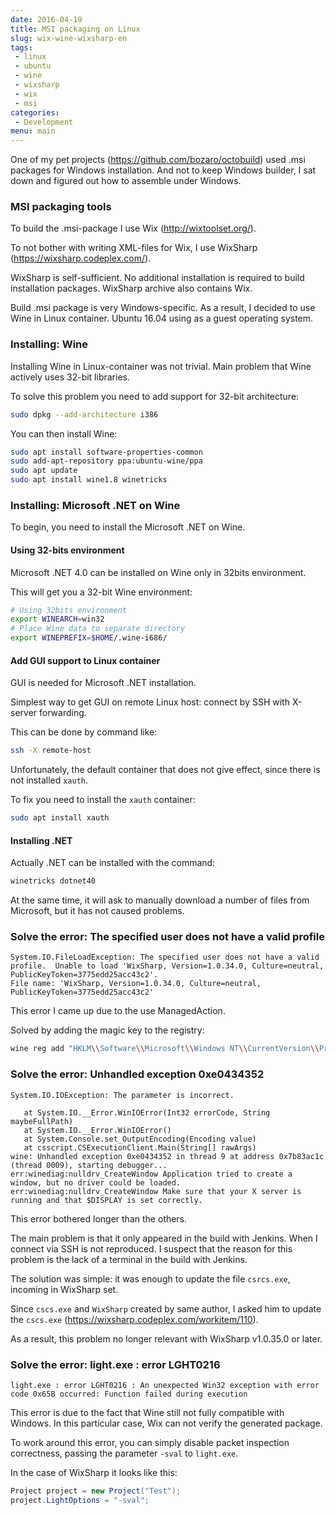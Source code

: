 ```yaml
---
date: 2016-04-19
title: MSI packaging on Linux
slug: wix-wine-wixsharp-en
tags:
 - linux
 - ubuntu
 - wine
 - wixsharp
 - wix
 - msi
categories:
 - Development
menu: main
---
```


One of my pet projects (https://github.com/bozaro/octobuild) used .msi
packages for Windows installation. And not to keep Windows builder, I
sat down and figured out how to assemble under Windows.
<!--more-->
### MSI packaging tools
To build the .msi-package I use Wix (http://wixtoolset.org/).

To not bother with writing XML-files for Wix, I use WixSharp
(https://wixsharp.codeplex.com/).

WixSharp is self-sufficient. No additional installation is required to
build installation packages. WixSharp archive also contains Wix.

Build .msi package is very Windows-specific. As a result, I decided to
use Wine in Linux container. Ubuntu 16.04 using as a guest operating system.

### Installing: Wine
Installing Wine in Linux-container was not trivial. Main problem that Wine
actively uses 32-bit libraries.

To solve this problem you need to add support for 32-bit architecture:
```bash
sudo dpkg --add-architecture i386
```

You can then install Wine:
```bash
sudo apt install software-properties-common
sudo add-apt-repository ppa:ubuntu-wine/ppa
sudo apt update
sudo apt install wine1.8 winetricks
```

### Installing: Microsoft .NET on Wine
To begin, you need to install the Microsoft .NET on Wine.

#### Using 32-bits environment
Microsoft .NET 4.0 can be installed on Wine only in 32bits environment.

This will get you a 32-bit Wine environment:
```bash
# Using 32bits environment
export WINEARCH=win32
# Place Wine data to separate directory
export WINEPREFIX=$HOME/.wine-i686/
```

#### Add GUI support to Linux container
GUI is needed for Microsoft .NET installation.

Simplest way to get GUI on remote Linux host: connect by SSH with X-server
forwarding.

This can be done by command like:
```bash
ssh -X remote-host
```

Unfortunately, the default container that does not give effect, since there
is not installed `xauth`.

To fix you need to install the `xauth` container:
```bash
sudo apt install xauth
```

#### Installing .NET
Actually .NET can be installed with the command:
```bash
winetricks dotnet40
```

At the same time, it will ask to manually download a number of files from Microsoft, but it has not caused problems.

### Solve the error: The specified user does not have a valid profile
```
System.IO.FileLoadException: The specified user does not have a valid profile.  Unable to load 'WixSharp, Version=1.0.34.0, Culture=neutral, PublicKeyToken=3775edd25acc43c2'.
File name: 'WixSharp, Version=1.0.34.0, Culture=neutral, PublicKeyToken=3775edd25acc43c2'
```

This error I came up due to the use ManagedAction.

Solved by adding the magic key to the registry:
```bash
wine reg add "HKLM\\Software\\Microsoft\\Windows NT\\CurrentVersion\\ProfileList\\S-1-5-21-0-0-0-1000"
```

### Solve the error: Unhandled exception 0xe0434352
```
System.IO.IOException: The parameter is incorrect.

   at System.IO.__Error.WinIOError(Int32 errorCode, String maybeFullPath)
   at System.IO.__Error.WinIOError()
   at System.Console.set_OutputEncoding(Encoding value)
   at csscript.CSExecutionClient.Main(String[] rawArgs)
wine: Unhandled exception 0xe0434352 in thread 9 at address 0x7b83ac1c (thread 0009), starting debugger...
err:winediag:nulldrv_CreateWindow Application tried to create a window, but no driver could be loaded.
err:winediag:nulldrv_CreateWindow Make sure that your X server is running and that $DISPLAY is set correctly.
```

This error bothered longer than the others.

The main problem is that it only appeared in the build with Jenkins.
When I connect via SSH is not reproduced. I suspect that the reason for
this problem is the lack of a terminal in the build with Jenkins.

The solution was simple: it was enough to update the file `csrcs.exe`, incoming
in WixSharp set.

Since `cscs.exe` and `WixSharp` created by same author, I asked him to update
the `cscs.exe` (https://wixsharp.codeplex.com/workitem/110).

As a result, this problem no longer relevant with WixSharp v1.0.35.0 or later.

### Solve the error: light.exe : error LGHT0216
```
light.exe : error LGHT0216 : An unexpected Win32 exception with error code 0x65B occurred: Function failed during execution
```

This error is due to the fact that Wine still not fully compatible with
Windows. In this particular case, Wix can not verify the generated package.

To work around this error, you can simply disable packet inspection
correctness, passing the parameter `-sval` to `light.exe`.

In the case of WixSharp it looks like this:
```c#
Project project = new Project("Test");
project.LightOptions = "-sval";
```
